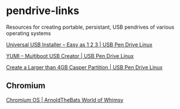 # pendrive-links
Resources for creating portable, persistant, USB pendrives of various operating systems

[Universal USB Installer – Easy as 1 2 3 | USB Pen Drive Linux](http://www.pendrivelinux.com/universal-usb-installer-easy-as-1-2-3/)

[YUMI – Multiboot USB Creator | USB Pen Drive Linux](http://www.pendrivelinux.com/yumi-multiboot-usb-creator/)

[Create a Larger than 4GB Casper Partition | USB Pen Drive Linux](http://www.pendrivelinux.com/create-a-larger-than-4gb-casper-partition/)

## Chromium

[Chromium OS | ArnoldTheBats World of Whimsy](http://arnoldthebat.co.uk/wordpress/chromium-os/)
